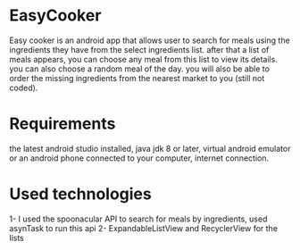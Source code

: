 # EasyCooker
Easy cooker is an android app that allows user to search for meals using the ingredients they have
 from the select ingredients list.
   after that a list of meals appears, you can choose any meal from this list to view its details.
   you can also choose a random meal of the day.
   you will also be able to order the missing ingredients from the nearest market to you (still not coded).
# Requirements
   the latest android studio installed,
   java jdk 8 or later,
   virtual android emulator or an android phone connected to your computer,
   internet connection.
# Used technologies
  1- I used the spoonacular API to search for meals by ingredients, used asynTask to run this api
  2- ExpandableListView and RecyclerView for the lists

